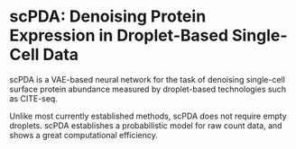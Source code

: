 # scPDA: Denoising Protein Expression in Droplet-Based Single-Cell Data

scPDA is a VAE-based neural network for the task of denoising single-cell surface protein abundance measured by droplet-based technologies such as CITE-seq.

Unlike most currently established methods, scPDA does not require empty droplets. scPDA establishes a probabilistic model for raw count data, and shows a great computational efficiency.